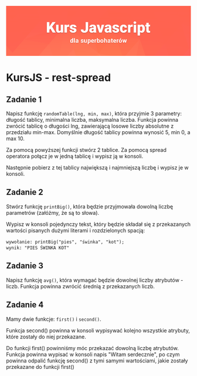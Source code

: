 ![](../../kursjs.png)

# KursJS - rest-spread

## Zadanie 1
Napisz funkcję `randomTable(lng, min, max)`, która przyjmie 3 parametry: długość tablicy, minimalna liczba, maksymalna liczba.
Funkcja powinna zwrócić tablicę o długości lng, zawierającą losowe liczby absolutne z przedziału min-max. Domyślnie długość tablicy powinna wynosić 5, min 0, a max 10.

Za pomocą powyższej funkcji stwórz 2 tablice.
Za pomocą spread operatora połącz je w jedną tablicę i wypisz ją w konsoli.

Następnie pobierz z tej tablicy największą i najmniejszą liczbę i wypisz je w konsoli.

## Zadanie 2
Stwórz funkcję `printBig()`, która będzie przyjmowała dowolną liczbę parametrów (załóżmy, że są to słowa).

Wypisz w konsoli pojedynczy tekst, który będzie składał się z przekazanych wartości pisanych dużymi literami i rozdzielonych spacją:

```
wywołanie: printBig("pies", "świnka", "kot");
wynik: "PIES ŚWINKA KOT"
```

## Zadanie 3
Napisz funkcję `avg()`, która wymagać będzie dowolnej liczby atrybutów - liczb.
Funkcja powinna zwrócić średnią z przekazanych liczb.

## Zadanie 4
Mamy dwie funkcje: `first()` i `second()`.

Funkcja second() powinna w konsoli wypisywać kolejno wszystkie atrybuty, które zostały do niej przekazane.

Do funkcji first() powinniśmy móc przekazać dowolną liczbę atrybutów.
Funkcja powinna wypisać w konsoli napis "Witam serdecznie", po czym powinna odpalić funkcję second() z tymi samymi wartościami, jakie zostały przekazane do funkcji first()
